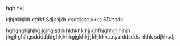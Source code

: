 hgh
hkj

kjhjhkhjkh
dfdkf
Sdjkhjkh
dsddissdjkkks
SDjhsdk

hghghghjjhjhgjjgjhgjsdjh
hkhkhkjhjj
ghfhjghhjhjhjhjh
jhgjhghjhgsddddddghkjkhhgjgkhkj
jkhjkhkuuiyu
ddsdds
hkhk
sdjhhsdj
